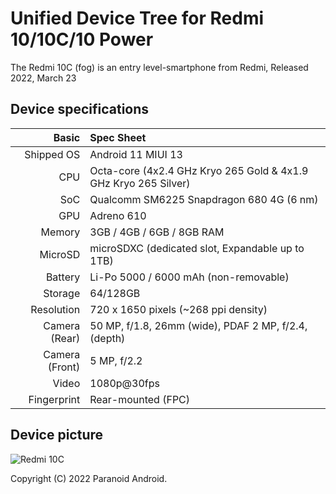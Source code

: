 Unified Device Tree for Redmi 10/10C/10 Power
===========================================

The Redmi 10C (fog) is an entry level-smartphone from Redmi, Released 2022, March 23

## Device specifications

Basic   | Spec Sheet
-------:|:-------------------------
Shipped OS      | Android 11 MIUI 13
CPU     | Octa-core (4x2.4 GHz Kryo 265 Gold & 4x1.9 GHz Kryo 265 Silver)
SoC     | Qualcomm SM6225 Snapdragon 680 4G (6 nm)
GPU     | Adreno 610
Memory  | 3GB / 4GB / 6GB / 8GB RAM
MicroSD | microSDXC (dedicated slot, Expandable up to 1TB)
Battery | Li-Po 5000 / 6000 mAh (non-removable)
Storage | 64/128GB
Resolution | 720 x 1650 pixels (~268 ppi density)
Camera (Rear)  | 50 MP, f/1.8, 26mm (wide), PDAF 2 MP, f/2.4, (depth)
Camera (Front) | 5 MP, f/2.2
Video   | 1080p@30fps
Fingerprint | Rear-mounted (FPC)

## Device picture

![Redmi 10C](https://i01.appmifile.com/webfile/globalimg/products/pc/redmi-10c/specs01.png "Redmi 10C")

Copyright (C) 2022 Paranoid Android.